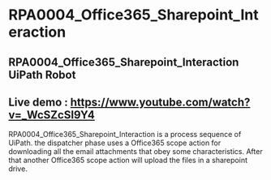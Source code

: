 # RPA0004_Office365_Sharepoint_Interaction
## RPA0004_Office365_Sharepoint_Interaction UiPath Robot
## Live demo : https://www.youtube.com/watch?v=_WcSZcSI9Y4

RPA0004_Office365_Sharepoint_Interaction is a process sequence of UiPath. the dispatcher phase uses a Office365 scope action for downloading all the email attachments that obey some characteristics. After that another Office365 scope action will upload the files in a sharepoint drive. 

